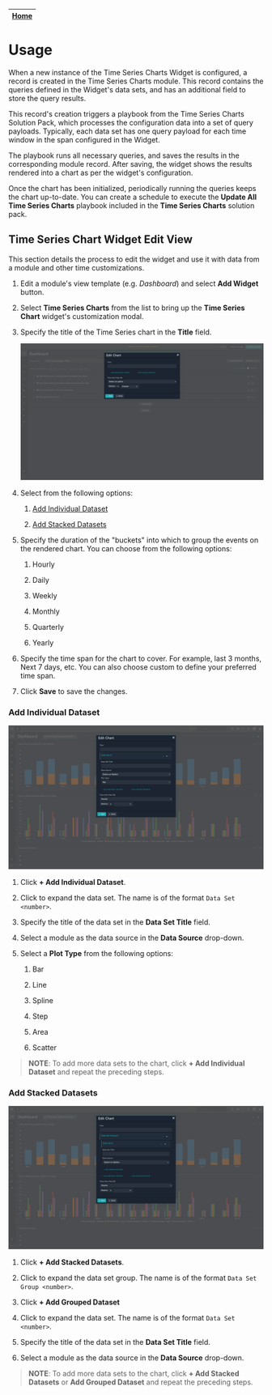 | [Home](../README.md) |
|--------------------------------------------|

# Usage

When a new instance of the Time Series Charts Widget is configured, a record is created in the Time Series Charts module. This record contains the queries defined in the Widget's data sets, and has an additional field to store the query results.

This record's creation triggers a playbook from the Time Series Charts Solution Pack, which processes the configuration data into a set of query payloads.
Typically, each data set has one query payload for each time window in the span configured in the Widget.

The playbook runs all necessary queries, and saves the results in the corresponding module record. After saving, the widget shows the results rendered into a chart as per the widget's configuration.

Once the chart has been initialized, periodically running the queries keeps the chart up-to-date. You can create a schedule to execute the **Update All Time Series Charts** playbook included in the **Time Series Charts** solution pack.

## Time Series Chart Widget Edit View

This section details the process to edit the widget and use it with data from a module and other time customizations.

1. Edit a module's view template (e.g. *Dashboard*) and select **Add Widget** button.

2. Select **Time Series Charts** from the list to bring up the **Time Series Chart** widget's customization modal.

3. Specify the title of the Time Series chart in the **Title** field.

    ![](./res/time-series-enter-title.png)

4. Select from the following options:

    1. [Add Individual Dataset](#add-individual-dataset)

    2. [Add Stacked Datasets](#add-stacked-datasets)

5. Specify the duration of the "buckets" into which to group the events on the rendered chart. You can choose from the following options:

    1. Hourly

    2. Daily

    3. Weekly

    4. Monthly

    5. Quarterly

    6. Yearly

6. Specify the time span for the chart to cover. For example, last 3 months, Next 7 days, etc. You can also choose custom to define your preferred time span.

7. Click **Save** to save the changes.

### Add Individual Dataset

![](./res/time-series-individual-dataset.png)

1. Click **+ Add Individual Dataset**.

2. Click to expand the data set. The name is of the format `Data Set <number>`.

3. Specify the title of the data set in the **Data Set Title** field.

4. Select a module as the data source in the **Data Source** drop-down.

5. Select a **Plot Type** from the following options:

    1. Bar

    2. Line

    3. Spline

    4. Step

    5. Area

    6. Scatter

>**NOTE**: To add more data sets to the chart, click **+ Add Individual Dataset** and repeat the preceding steps.

### Add Stacked Datasets

![](./res/time-series-stacked-datasets.png)

1. Click **+ Add Stacked Datasets**.

2. Click to expand the data set group. The name is of the format `Data Set Group <number>`.

3. Click **+ Add Grouped Dataset**

4. Click to expand the data set. The name is of the format `Data Set <number>`.

5. Specify the title of the data set in the **Data Set Title** field.

6. Select a module as the data source in the **Data Source** drop-down.

>**NOTE**: To add more data sets to the chart, click **+ Add Stacked Datasets** or **Add Grouped Dataset** and repeat the preceding steps.

